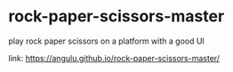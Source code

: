 # rock-paper-scissors-master
play rock paper scissors on a platform with a good UI

link: https://angulu.github.io/rock-paper-scissors-master/

